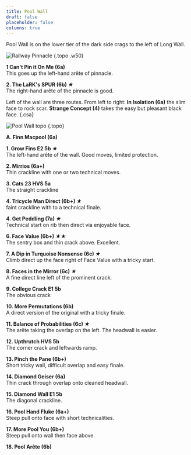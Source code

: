 ```yaml
---
title: Pool Wall
draft: false
placeholder: false
columns: true
---
```




Pool Wall is on the lower tier of the dark side crags to the left of Long Wall.

![Railway Pinnacle](/img/peak/buxton/hh-railway_pinnacle.jpg)
{.topo .w50}

**1 Can't Pin it On Me (6a)**  
This goes up the left-hand arête of pinnacle.

**2. The LaRK's SPUR (6b) *★***  
The right-hand arête of the pinnacle is good.

Left of the wall are three routes. From left to right: **In Isolation (6a)** the slim face to rock scar. **Strange Concept (4)** takes the easy but pleasant black face.
{.csa}

![Pool Wall topo](/img/peak/buxton/hh-pool-wall.jpg)
{.topo}

**A. Finn Macpool (6a)**

**1. Grow Fins E2 5b *★***  
The left-hand arête of the wall. Good moves, limited protection.

**2. Mirrios (6a+)**  
Thin crackline with one or two technical moves.

**3. Cats 23 HVS 5a**  
The straight crackline

**4. Tricycle Man Direct (6b+) *★***  
faint crackline with to a technical finale.

**4. Get Peddling (7a) *★***  
Technical start on rib then direct via enjoyable face.

**6. Face Value (6b+) *★★***  
The sentry box and thin crack above. Excellent.

**7. A Dip in Turquoise Nonsense (6c) *★***  
Climb direct up the face right of Face Value with a tricky start.

**8. Faces in the Mirror (6c) *★***  
A fine direct line left of the prominent crack.

**9. College Crack E1 5b**  
The obvious crack

**10. More Permutations (6b)**  
A direct version of the original with a tricky finale.

**11. Balance of Probabilities (6c) *★***  
The arête taking the overlap on the left. The headwall is easier.

**12. Upthrutch HVS 5b**  
The corner crack and leftwards ramp.

**13. Pinch the Pane (6b+)**  
Short tricky wall, difficult overlap and easy finale.

**14. Diamond Geiser (6a)**  
Thin crack through overlap onto cleaned headwall.

**15. Diamond Wall E1 5b**  
The diagonal crackline.

**16. Pool Hand Fluke (6a+)**  
Steep pull onto face with short technicalities.

**17. More Pool You (6b+)**  
Steep pull onto wall then face above.

**18. Pool Arête (6b)**

